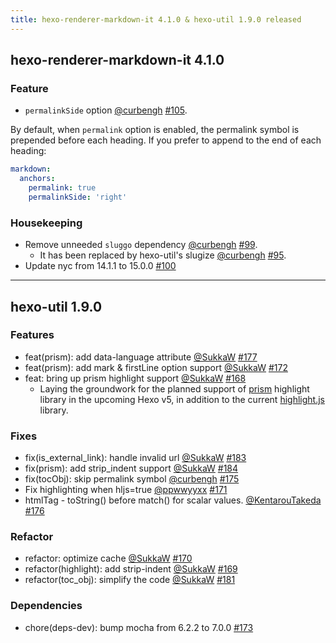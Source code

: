 ```yaml
---
title: hexo-renderer-markdown-it 4.1.0 & hexo-util 1.9.0 released
---
```


## hexo-renderer-markdown-it 4.1.0

### Feature
- `permalinkSide` option [@curbengh](https://github.com/curbengh) [#105]. 

By default, when `permalink` option is enabled, the permalink symbol is prepended before each heading. If you prefer to append to the end of each heading:

``` yml
markdown:
  anchors:
    permalink: true
    permalinkSide: 'right'
```

### Housekeeping
- Remove unneeded `sluggo` dependency [@curbengh](https://github.com/curbengh) [#99].
    - It has been replaced by hexo-util's slugize [@curbengh](https://github.com/curbengh) [#95].
- Update nyc from 14.1.1 to 15.0.0 [#100]

[#105]: https://github.com/hexojs/hexo-renderer-markdown-it/pull/105
[#99]: https://github.com/hexojs/hexo-renderer-markdown-it/pull/99
[#95]: https://github.com/hexojs/hexo-renderer-markdown-it/pull/95
[#100]: https://github.com/hexojs/hexo-renderer-markdown-it/pull/100

---

## hexo-util 1.9.0

### Features

- feat(prism): add data-language attribute [@SukkaW](https://github.com/SukkaW) [#177]
- feat(prism): add mark & firstLine option support [@SukkaW](https://github.com/SukkaW) [#172]
- feat: bring up prism highlight support [@SukkaW](https://github.com/SukkaW) [#168]
    - Laying the groundwork for the planned support of [prism](https://prismjs.com/) highlight library in the upcoming Hexo v5, in addition to the current [highlight.js](https://highlightjs.org/) library.

### Fixes

- fix(is_external_link): handle invalid url [@SukkaW](https://github.com/SukkaW) [#183]
- fix(prism): add strip_indent support [@SukkaW](https://github.com/SukkaW) [#184]
- fix(tocObj): skip permalink symbol  [@curbengh](https://github.com/curbengh) [#175]
- Fix highlighting when hljs=true [@ppwwyyxx](https://github.com/ppwwyyxx) [#171]
- htmlTag - toString() before match() for scalar values. [@KentarouTakeda](https://github.com/KentarouTakeda) [#176]

### Refactor

- refactor: optimize cache [@SukkaW](https://github.com/SukkaW) [#170]
- refactor(highlight): add strip-indent [@SukkaW](https://github.com/SukkaW) [#169]
- refactor(toc_obj): simplify the code [@SukkaW](https://github.com/SukkaW) [#181]

### Dependencies

- chore(deps-dev): bump mocha from 6.2.2 to 7.0.0 [#173]

[#177]: https://github.com/hexojs/hexo-util/pull/177
[#172]: https://github.com/hexojs/hexo-util/pull/172
[#168]: https://github.com/hexojs/hexo-util/pull/168
[#183]: https://github.com/hexojs/hexo-util/pull/183
[#184]: https://github.com/hexojs/hexo-util/pull/184
[#175]: https://github.com/hexojs/hexo-util/pull/175
[#171]: https://github.com/hexojs/hexo-util/pull/171
[#176]: https://github.com/hexojs/hexo-util/pull/176
[#170]: https://github.com/hexojs/hexo-util/pull/170
[#169]: https://github.com/hexojs/hexo-util/pull/169
[#181]: https://github.com/hexojs/hexo-util/pull/181
[#173]: https://github.com/hexojs/hexo-util/pull/173
